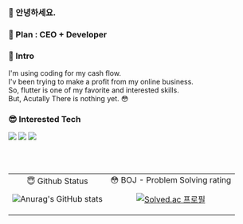 
### 👋 안녕하세요. 
### 🌱 Plan : CEO + Developer  

### 💬 Intro
<p>
  I'm using coding for my cash flow.<br/>
  I'v been trying to make a profit from my online business.<br/>
  So, flutter is one of my favorite and interested skills.<br/>
  But, Acutally There is nothing yet. 😳<br/>
</p>

<!-- Badges -->
### 😎 Interested Tech
<p>
  <img src="https://img.shields.io/badge/Android-FF2E8540?style=flat-square&logo=Android&logoColor=white"/>
  <img src="https://img.shields.io/badge/Flutter-02569B?style=flat-square&logo=FLutter&logoColor=white"/>
  <img src="https://img.shields.io/badge/python-3776AB?style=flat-square&logo=python&logoColor=white"/>  
</p>

<br/> <br/>

<!-- GitHub Status and Problem Solving Table -->
<table>
  <tr>
      <!-- 
        github analysis code
        https://github.com/anuraghazra/github-readme-stats/blob/master/themes/README.md
        theme can chage 
      -->
    <td align="center">
      😇 Github Status
      
  ![Anurag's GitHub stats](https://github-readme-stats.vercel.app/api?username=lol-chang&show_icons=true&theme=dark) 
    </td>
    <td align="center">
      <!-- 
        BOJ board API
        https://github.com/mazassumnida/mazassumnida
      -->
      😳 BOJ - Problem Solving rating
      
[![Solved.ac 프로필](http://mazassumnida.wtf/api/v2/generate_badge?boj=doclecsj)](https://solved.ac/doclecsj)
    </td>
  </tr>
</table>

